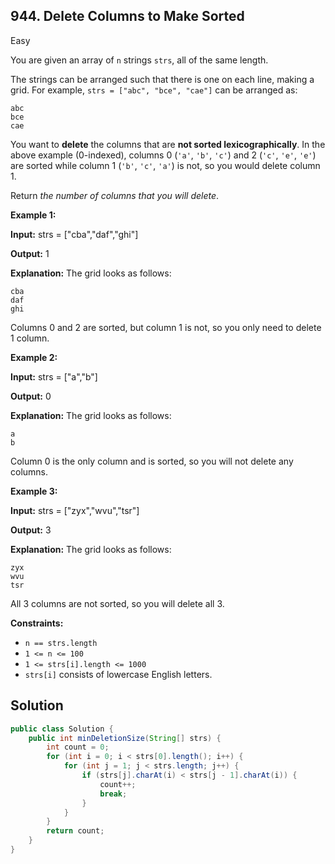 ## 944\. Delete Columns to Make Sorted

Easy

You are given an array of `n` strings `strs`, all of the same length.

The strings can be arranged such that there is one on each line, making a grid. For example, `strs = ["abc", "bce", "cae"]` can be arranged as:

    abc
    bce
    cae

You want to **delete** the columns that are **not sorted lexicographically**. In the above example (0-indexed), columns 0 (`'a'`, `'b'`, `'c'`) and 2 (`'c'`, `'e'`, `'e'`) are sorted while column 1 (`'b'`, `'c'`, `'a'`) is not, so you would delete column 1.

Return _the number of columns that you will delete_.

**Example 1:**

**Input:** strs = ["cba","daf","ghi"]

**Output:** 1

**Explanation:** The grid looks as follows: 
    
    cba 
    daf 
    ghi 
Columns 0 and 2 are sorted, but column 1 is not, so you only need to delete 1 column.

**Example 2:**

**Input:** strs = ["a","b"]

**Output:** 0

**Explanation:** The grid looks as follows: 
    
    a 
    b 
Column 0 is the only column and is sorted, so you will not delete any columns.

**Example 3:**

**Input:** strs = ["zyx","wvu","tsr"]

**Output:** 3

**Explanation:** The grid looks as follows: 

    zyx 
    wvu 
    tsr 
All 3 columns are not sorted, so you will delete all 3.

**Constraints:**

*   `n == strs.length`
*   `1 <= n <= 100`
*   `1 <= strs[i].length <= 1000`
*   `strs[i]` consists of lowercase English letters.

## Solution

```java
public class Solution {
    public int minDeletionSize(String[] strs) {
        int count = 0;
        for (int i = 0; i < strs[0].length(); i++) {
            for (int j = 1; j < strs.length; j++) {
                if (strs[j].charAt(i) < strs[j - 1].charAt(i)) {
                    count++;
                    break;
                }
            }
        }
        return count;
    }
}
```